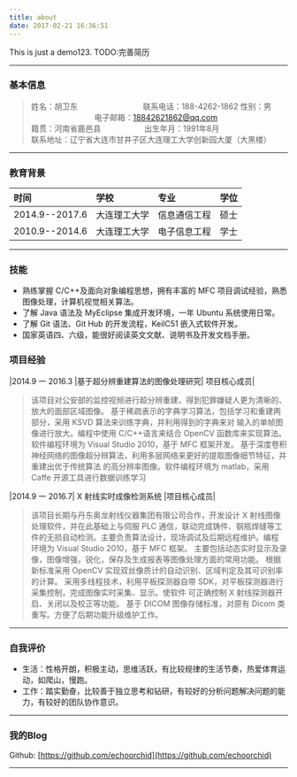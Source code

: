 ```yaml
---
title: about
date: 2017-02-21 16:36:51
---
```

This is just a demo123.
TODO:完善简历

------

### 基本信息
> 姓名：胡卫东		&#160; &#160; &#160; &#160;&#160; &#160; &#160; &#160;	&#160; &#160; &#160; &#160;&#160; &#160; &#160; &#160;联系电话：188-4262-1862
> 性别：男&#160; &#160; &#160; &#160;&#160; &#160; &#160; &#160;&#160; &#160; &#160; &#160;&#160; &#160; &#160; &#160;&#160; &#160; &#160; &#160;电子邮箱：18842621862@qq.com  
> 籍贯：河南省鹿邑县&#160; &#160; &#160;&#160; &#160; &#160; &#160;&#160; &#160; &#160; &#160;&#160;出生年月：1991年8月                     	
> 联系地址：辽宁省大连市甘井子区大连理工大学创新园大厦（大黑楼）       

------

### 教育背景 
	
| 时间 | 学校 | 专业 | 学位 |
|:-------|:-------|:-------|:-------|
| 2014.9--2017.6 | 大连理工大学 | 信息通信工程 |硕士 |
| 2010.9--2014.6 | 大连理工大学 | 电子信息工程 |学士 | 

------

### 技能 
* 熟练掌握 C/C++及面向对象编程思想，拥有丰富的 MFC 项目调试经验，熟悉图像处理，计算机视觉相关算法。
* 了解 Java 语法及 MyEclipse 集成开发环境，一年 Ubuntu 系统使用日常。
* 了解 Git 语法、Git Hub 的开发流程，KeilC51 嵌入式软件开发。
* 国家英语四、六级，能很好阅读英文文献、说明书及开发文档手册。

### 项目经验 

|2014.9 一 2016.3 |基于超分辨重建算法的图像处理研究| 项目核心成员|
> 该项目对公安部的监控视频进行超分辨重建，得到犯罪嫌疑人更为清晰的、放大的面部区域图像。
> 基于稀疏表示的字典学习算法，包括学习和重建两部分，采用 KSVD 算法来训练字典，并利用得到的字典来对
> 输入的单帧图像进行放大。编程中使用 C/C++语言来结合 OpenCV 函数库来实现算法。软件编程环境为 Visual
> Studio 2010，基于 MFC 框架开发。
> 基于深度卷积神经网络的图像超分辨算法，利用多层网络来更好的提取图像细节特征，并重建出优于传统算法
> 的高分辨率图像。软件编程环境为 matlab，采用 Caffe 开源工具进行数据训练学习

|2014.9 一 2016.7| X 射线实时成像检测系统 |项目核心成员|
> 该项目长期与丹东奥龙射线仪器集团有限公司合作，开发设计 X 射线图像处理软件，并在此基础上与伺服 PLC
> 通信，联动完成铸件、钢瓶焊缝等工件的无损自动检测。主要负责算法设计，现场调试及后期远程维护。编程
> 环境为 Visual Studio 2010，基于 MFC 框架。
> 主要包括动态实时显示及录像，图像增强，锐化，保存及生成报表等图像处理方面的常用功能。
> 根据新标准采用 OpenCV 实现双丝像质计的自动识别、区域判定及其可识别率的计算。
> 采用多线程技术，利用平板探测器自带 SDK，对平板探测器进行采集控制，完成图像实时采集、显示。使软件
> 可正确控制 X 射线探测器开启、关闭以及校正等功能。
> 基于 DICOM 图像存储标准，对原有 Dicom 类重写。方便了后期功能升级维护工作。
------

### 自我评价 

* 生活：性格开朗，积极主动，思维活跃，有比较规律的生活节奏，热爱体育运动，如爬山，慢跑。
* 工作：踏实勤奋，比较善于独立思考和钻研，有较好的分析问题解决问题的能力，有较好的团队协作意识。

------

### 我的Blog 

Github: [https://github.com/echoorchid](https://github.com/echoorchid)  

------